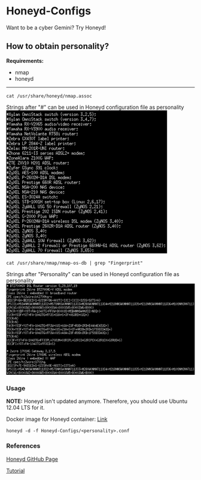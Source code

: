 # Honeyd-Configs
Want to be a cyber Gemini? Try Honeyd!

## How to obtain personality?
**Requirements:**
* nmap
* honeyd
---

```console
cat /usr/share/honeyd/nmap.assoc
```
Strings after "#" can be used in Honeyd configuration file as personality
![nmap.assoc](https://github.com/0x4F776C/Honeyd-Configs/blob/main/screenshots/nmap.assoc.PNG)

```console
cat /usr/share/nmap/nmap-os-db | grep "Fingerprint"
```
Strings after "Personality" can be used in Honeyd configuration file as personality
![nmap-os-db](https://github.com/0x4F776C/Honeyd-Configs/blob/main/screenshots/nmap-os-db.PNG)

### Usage
**NOTE:** Honeyd isn't updated anymore. Therefore, you should use Ubuntu 12.04 LTS for it.

Docker image for Honeyd container: [Link](https://hub.docker.com/repository/docker/0x4f776c/imunes-honeyd)

```console
honeyd -d -f Honeyd-Configs/<personality>.conf
```

### References
[Honeyd GitHub Page](https://github.com/DataSoft/Honeyd)

[Tutorial](http://travisaltman.com/honeypot-honeyd-tutorial-part-1-getting-started/)
